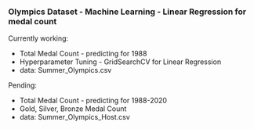 ### Olympics Dataset - Machine Learning - Linear Regression for medal count

Currently working:
- Total Medal Count - predicting for 1988
- Hyperparameter Tuning - GridSearchCV for Linear Regression
- data: Summer_Olympics.csv
 


Pending:
- Total Medal Count - predicting for 1988-2020
- Gold, Silver, Bronze Medal Count
- data: Summer_Olympics_Host.csv